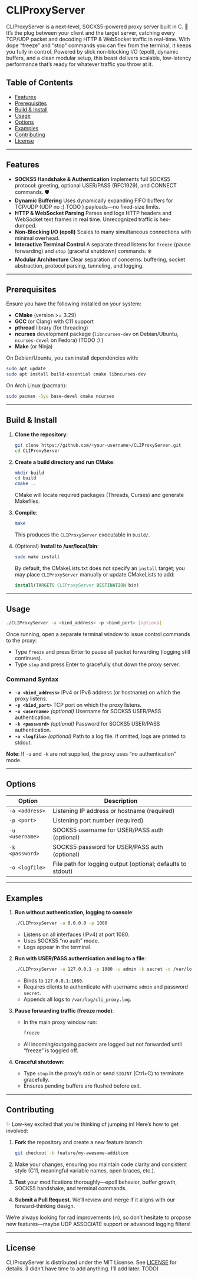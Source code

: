 # CLIProxyServer

CLIProxyServer is a next-level, SOCKS5-powered proxy server built in C. 🚀 It’s the plug between your client and the target server, catching every TCP/UDP packet and decoding HTTP & WebSocket traffic in real-time. With dope “freeze” and “stop” commands you can flex from the terminal, it keeps you fully in control. Powered by slick non-blocking I/O (epoll), dynamic buffers, and a clean modular setup, this beast delivers scalable, low-latency performance that’s ready for whatever traffic you throw at it.

## Table of Contents

* [Features](#features)
* [Prerequisites](#prerequisites)
* [Build & Install](#build--install)
* [Usage](#usage)
* [Options](#options)
* [Examples](#examples)
* [Contributing](#contributing)
* [License](#license)

---

## Features

* **SOCKS5 Handshake & Authentication**
  Implements full SOCKS5 protocol: greeting, optional USER/PASS (RFC1929), and CONNECT commands. 🛡️
* **Dynamic Buffering**
  Uses dynamically expanding FIFO buffers for TCP/UDP (UDP no :) TODO ) payloads—no fixed-size limits.
* **HTTP & WebSocket Parsing**
  Parses and logs HTTP headers and WebSocket text frames in real time. Unrecognized traffic is hex-dumped.
* **Non-Blocking I/O (epoll)**
  Scales to many simultaneous connections with minimal overhead.
* **Interactive Terminal Control**
  A separate thread listens for `freeze` (pause forwarding) and `stop` (graceful shutdown) commands. ❄️
* **Modular Architecture**
  Clear separation of concerns: buffering, socket abstraction, protocol parsing, tunneling, and logging.

---

## Prerequisites

Ensure you have the following installed on your system:

* **CMake** (version >= 3.29)
* **GCC** (or Clang) with C11 support
* **pthread** library (for threading)
* **ncurses** development package (`libncurses-dev` on Debian/Ubuntu, `ncurses-devel` on Fedora) (TODO :) )
* **Make** (or Ninja)

On Debian/Ubuntu, you can install dependencies with:

```bash
sudo apt update
sudo apt install build-essential cmake libncurses-dev
```

On Arch Linux (pacman):

```bash
sudo pacman -Syu base-devel cmake ncurses
```

---

## Build & Install

1. **Clone the repository**:

   ```bash
   git clone https://github.com/<your-username>/CLIProxyServer.git
   cd CLIProxyServer
   ```

2. **Create a build directory and run CMake**:

   ```bash
   mkdir build
   cd build
   cmake ..
   ```

   CMake will locate required packages (Threads, Curses) and generate Makefiles.

3. **Compile**:

   ```bash
   make
   ```

   This produces the `CLIProxyServer` executable in `build/`.

4. (Optional) **Install to /usr/local/bin**:

   ```bash
   sudo make install
   ```

   By default, the CMakeLists.txt does not specify an `install` target; you may place `CLIProxyServer` manually or update CMakeLists to add:

   ```cmake
   install(TARGETS CLIProxyServer DESTINATION bin)
   ```

---

## Usage

```bash
./CLIProxyServer -a <bind_address> -p <bind_port> [options]
```

Once running, open a separate terminal window to issue control commands to the proxy:

* Type `freeze` and press Enter to pause all packet forwarding (logging still continues).
* Type `stop` and press Enter to gracefully shut down the proxy server.

### Command Syntax

* **`-a <bind_address>`**
  IPv4 or IPv6 address (or hostname) on which the proxy listens.
* **`-p <bind_port>`**
  TCP port on which the proxy listens.
* **`-u <username>`** *(optional)*
  Username for SOCKS5 USER/PASS authentication.
* **`-k <password>`** *(optional)*
  Password for SOCKS5 USER/PASS authentication.
* **`-o <logfile>`** *(optional)*
  Path to a log file. If omitted, logs are printed to stdout.

**Note**: If `-u` and `-k` are not supplied, the proxy uses “no authentication” mode.

---

## Options

| Option          | Description                                                 |
| --------------- | ----------------------------------------------------------- |
| `-a <address>`  | Listening IP address or hostname (required)                 |
| `-p <port>`     | Listening port number (required)                            |
| `-u <username>` | SOCKS5 username for USER/PASS auth (optional)               |
| `-k <password>` | SOCKS5 password for USER/PASS auth (optional)               |
| `-o <logfile>`  | File path for logging output (optional; defaults to stdout) |

---

## Examples

1. **Run without authentication, logging to console**:

   ```bash
   ./CLIProxyServer -a 0.0.0.0 -p 1080
   ```

    * Listens on all interfaces (IPv4) at port 1080.
    * Uses SOCKS5 “no auth” mode.
    * Logs appear in the terminal.

2. **Run with USER/PASS authentication and log to a file**:

   ```bash
   ./CLIProxyServer -a 127.0.0.1 -p 1080 -u admin -k secret -o /var/log/cli_proxy.log
   ```

    * Binds to `127.0.0.1:1080`.
    * Requires clients to authenticate with username `admin` and password `secret`.
    * Appends all logs to `/var/log/cli_proxy.log`.

3. **Pause forwarding traffic (freeze mode)**:

    * In the main proxy window run:

      ```bash
      freeze
      ```

    * All incoming/outgoing packets are logged but not forwarded until “freeze” is toggled off.

4. **Graceful shutdown**:

    * Type `stop` in the proxy’s stdin or send `SIGINT` (Ctrl+C) to terminate gracefully.
    * Ensures pending buffers are flushed before exit.

---

## Contributing

✨ Low-key excited that you’re thinking of jumping in! Here’s how to get involved:

1. **Fork** the repository and create a new feature branch:

   ```bash
   git checkout -b feature/my-awesome-addition
   ```
2. Make your changes, ensuring you maintain code clarity and consistent style (C11, meaningful variable names, open braces, etc.).
3. **Test** your modifications thoroughly—epoll behavior, buffer growth, SOCKS5 handshake, and terminal commands.
4. **Submit a Pull Request**. We’ll review and merge if it aligns with our forward-thinking design.

We’re always looking for rad improvements (🔥), so don’t hesitate to propose new features—maybe UDP ASSOCIATE support or advanced logging filters!

---

## License

CLIProxyServer is distributed under the MIT License. See [LICENSE](LICENSE) for details.
(I didn't have time to add anything. I'll add later. TODO)

